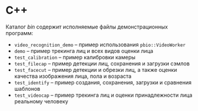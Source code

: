 # C++

Каталог *bin* содержит исполняемые файлы демонстрационных программ:

* `video_recognition_demo` – пример использования `pbio::VideoWorker`
* `demo` – пример трекинга лиц и всех видов оценки лица
* `test_calibration` – пример калибровки камеры
* `test_filecap` – пример детекции лиц, сохранения и загрузки сэмлов
* `test_facecut` – пример детекции и обрезки лиц, а также оценки качества изображения лица, пола и возраста
* `test_identify` – пример создания, сохранения, загрузки и сравнения шаблонов
* `test_videocap` – пример трекинга лиц и оценки принадлежности лица реальному человеку
